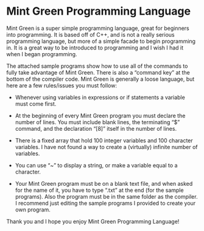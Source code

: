 # Mint Green Programming Language

Mint Green is a super simple programming language, great for beginners into programming. It is based off of C++, and is not a really serious programming language, but more of a simple facade to begin programming in. It is a great way to be introduced to programming and I wish I had it when I began programming.

The attached sample programs show how to use all of the commands to fully take advantage of Mint Green. There is also a “command key” at the bottom of the compiler code. Mint Green is generally a loose language, but here are a few rules/issues you must follow:

* Whenever using variables in expressions or if statements a variable must come first. 

* At the beginning of every Mint Green program you must declare the number of lines. 
You must include blank lines, the terminating “$” command, and the declaration “[8]” itself in the number of lines.

* There is a fixed array that hold 100 integer variables and 100 character variables. I have not found a way to create a (virtually) infinite number of variables.

* You can use “~” to display a string, or make a variable equal to a character.

* Your Mint Green program must be on a blank text file, and when asked for the name of it, you have to type “.txt” at the end (for the sample programs). Also the program must be in the same folder as the compiler. I recommend just editing the sample programs I provided to create your own program.

Thank you and I hope you enjoy Mint Green Programming Language!